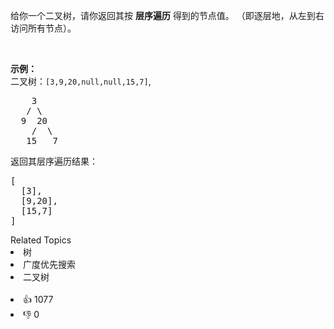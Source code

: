 <p>给你一个二叉树，请你返回其按 <strong>层序遍历</strong> 得到的节点值。 （即逐层地，从左到右访问所有节点）。</p>

<p> </p>

<p><strong>示例：</strong><br />
二叉树：<code>[3,9,20,null,null,15,7]</code>,</p>

<pre>
    3
   / \
  9  20
    /  \
   15   7
</pre>

<p>返回其层序遍历结果：</p>

<pre>
[
  [3],
  [9,20],
  [15,7]
]
</pre>
<div><div>Related Topics</div><div><li>树</li><li>广度优先搜索</li><li>二叉树</li></div></div><br><div><li>👍 1077</li><li>👎 0</li></div>